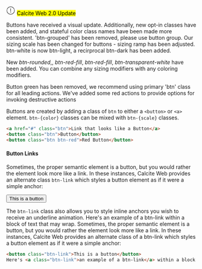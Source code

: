 <div class="panel panel-gray leader-1 trailer-1">
<svg xmlns='http://www.w3.org/2000/svg' class='svg-icon margin-right-half' height='24' width='24' viewBox='0 0 24 24'><path d='M11.5 1A10.5 10.5 0 1 0 22 11.5 10.499 10.499 0 0 0 11.5 1zm0 20.1a9.6 9.6 0 1 1 9.6-9.6 9.61 9.61 0 0 1-9.6 9.6zM11 6h1v7h-1zm.5 10.5a1 1 0 1 1 1-1 1.002 1.002 0 0 1-1 1z' /></svg>
<mark class='label label-blue margin-right-half'>Calcite Web 2.0 Update</mark>
<p class='leader-1 trailer-0 font-size--1'>
Buttons have received a visual update. Additionally, new opt-in classes have been added, and stateful color class names have been made more consistent. 'btn-grouped' has been removed, please use button group. Our sizing scale has been changed for buttons - sizing ramp has been adjusted. btn-white is now btn-light, a recirprocal btn-dark has been added.
</p>
<p class='leader-half trailer-0 font-size--1'>
New <em>btn-rounded</em>,, <em>btn-red-fill</em>, <em>btn-red-fill</em>, <em>btn-transparent-white</em> have been added. You can combine any sizing modifiers with any coloring modifiers.
</p>

Button green has been removed, we recommend using primary 'btn' class for all leading actions. We've added some red actions to provide options for invoking destructive actions
</div>

Buttons are created by adding a class of `btn` to either a `<button>` or `<a>` element. `btn-{color}` classes can be mixed with `btn-{scale}` classes.

```html
<a href="#" class="btn">Link that looks like a Button</a>
<button class="btn">Button</button>
<button class="btn btn-red">Red Button</button>
```

<h4 id="button-links">Button Links</h4>

Sometimes, the proper semantic element is a button, but you would rather the element look more like a link. In these instances, Calcite Web provides an alternate class `btn-link` which styles a button element as if it were a simple anchor:

<button class="btn-link">This is a button</button>

The `btn-link` class also allows you to style inline anchors you wish to receive an underline animation. Here's <a class="btn-link">an example of a btn-link</a> within a block of text that may wrap. Sometimes, the proper semantic element is a button, but you would rather the element look more like a link. In these instances, Calcite Web provides an alternate class <a class="btn-link">of a btn-link</a> which styles a button element as if it were a simple anchor:

```html
<button class="btn-link">This is a button</button>
Here's <a class="btn-link">an example of a btn-link</a> within a block of text that may wrap.
```
